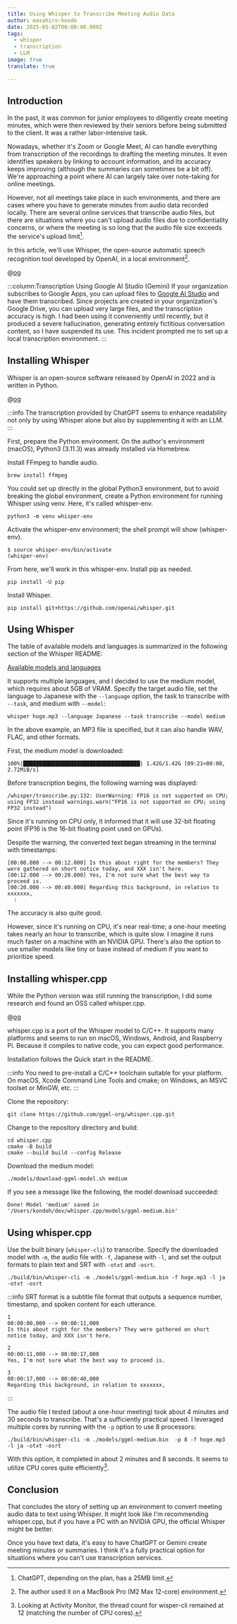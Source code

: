 ```yaml
---
title: Using Whisper to Transcribe Meeting Audio Data
author: masahiro-kondo
date: 2025-05-02T00:00:00.000Z
tags:
  - whisper
  - transcription
  - LLM
image: true
translate: true

---
```


## Introduction

In the past, it was common for junior employees to diligently create meeting minutes, which were then reviewed by their seniors before being submitted to the client. It was a rather labor-intensive task.

Nowadays, whether it's Zoom or Google Meet, AI can handle everything from transcription of the recordings to drafting the meeting minutes. It even identifies speakers by linking to account information, and its accuracy keeps improving (although the summaries can sometimes be a bit off). We're approaching a point where AI can largely take over note-taking for online meetings.

However, not all meetings take place in such environments, and there are cases where you have to generate minutes from audio data recorded locally. There are several online services that transcribe audio files, but there are situations where you can't upload audio files due to confidentiality concerns, or where the meeting is so long that the audio file size exceeds the service's upload limit[^1].

[^1]: ChatGPT, depending on the plan, has a 25MB limit.

In this article, we'll use Whisper, the open-source automatic speech recognition tool developed by OpenAI, in a local environment[^2].

[^2]: The author used it on a MacBook Pro (M2 Max 12-core) environment.

@[og](https://openai.com/ja-JP/index/whisper/)

:::column:Transcription Using Google AI Studio (Gemini)
If your organization subscribes to Google Apps, you can upload files to [Google AI Studio](https://aistudio.google.com/) and have them transcribed. Since projects are created in your organization's Google Drive, you can upload very large files, and the transcription accuracy is high. I had been using it conveniently until recently, but it produced a severe hallucination, generating entirely fictitious conversation content, so I have suspended its use. This incident prompted me to set up a local transcription environment.
:::

## Installing Whisper

Whisper is an open-source software released by OpenAI in 2022 and is written in Python.

@[og](https://github.com/openai/whisper)

:::info
The transcription provided by ChatGPT seems to enhance readability not only by using Whisper alone but also by supplementing it with an LLM.
:::

First, prepare the Python environment. On the author's environment (macOS), Python3 (3.11.3) was already installed via Homebrew.

Install FFmpeg to handle audio.

```shell
brew install ffmpeg
```

You could set up directly in the global Python3 environment, but to avoid breaking the global environment, create a Python environment for running Whisper using venv. Here, it's called whisper-env.

```shell
python3 -m venv whisper-env
```

Activate the whisper-env environment; the shell prompt will show (whisper-env).

```shell
$ source whisper-env/bin/activate
(whisper-env)
```

From here, we'll work in this whisper-env. Install pip as needed.

```shell
pip install -U pip
```

Install Whisper.

```shell
pip install git+https://github.com/openai/whisper.git
```

## Using Whisper

The table of available models and languages is summarized in the following section of the Whisper README:

[Available models and languages](https://github.com/openai/whisper?tab=readme-ov-file#available-models-and-languages)

It supports multiple languages, and I decided to use the medium model, which requires about 5GB of VRAM. Specify the target audio file, set the language to Japanese with the `--language` option, the task to transcribe with `--task`, and medium with `--model`:

```shell
whisper hoge.mp3 --language Japanese --task transcribe --model medium
```

In the above example, an MP3 file is specified, but it can also handle WAV, FLAC, and other formats.

First, the medium model is downloaded:

```
100%|█████████████████████████████████████| 1.42G/1.42G [09:21<00:00, 2.72MiB/s]
```

Before transcription begins, the following warning was displayed:

```
/whisper/transcribe.py:132: UserWarning: FP16 is not supported on CPU; using FP32 instead warnings.warn("FP16 is not supported on CPU; using FP32 instead")
```

Since it's running on CPU only, it informed that it will use 32-bit floating point (FP16 is the 16-bit floating point used on GPUs).

Despite the warning, the converted text began streaming in the terminal with timestamps:

```
[00:00.000 --> 00:12.000] Is this about right for the members? They were gathered on short notice today, and XXX isn't here.
[00:12.000 --> 00:20.000] Yes, I'm not sure what the best way to proceed is.
[00:20.000 --> 00:40.000] Regarding this background, in relation to xxxxxxx,
  :
```

The accuracy is also quite good.

However, since it's running on CPU, it's near real-time; a one-hour meeting takes nearly an hour to transcribe, which is quite slow. I imagine it runs much faster on a machine with an NVIDIA GPU. There's also the option to use smaller models like tiny or base instead of medium if you want to prioritize speed.

## Installing whisper.cpp

While the Python version was still running the transcription, I did some research and found an OSS called whisper.cpp.

@[og](https://github.com/ggml-org/whisper.cpp)

whisper.cpp is a port of the Whisper model to C/C++. It supports many platforms and seems to run on macOS, Windows, Android, and Raspberry Pi. Because it compiles to native code, you can expect good performance.

Installation follows the Quick start in the README.

:::info
You need to pre-install a C/C++ toolchain suitable for your platform. On macOS, Xcode Command Line Tools and cmake; on Windows, an MSVC toolset or MinGW, etc.
:::

Clone the repository:

```shell
git clone https://github.com/ggml-org/whisper.cpp.git
```

Change to the repository directory and build:

```shell
cd whisper.cpp
cmake -B build
cmake --build build --config Release
```

Download the medium model:

```shell
./models/download-ggml-model.sh medium
```

If you see a message like the following, the model download succeeded:

```
Done! Model 'medium' saved in '/Users/kondoh/dev/whisper.cpp/models/ggml-medium.bin'
```

## Using whisper.cpp

Use the built binary (`whisper-cli`) to transcribe. Specify the downloaded model with `-m`, the audio file with `-f`, Japanese with `-l`, and set the output formats to plain text and SRT with `-otxt` and `-osrt`.

```shell
./build/bin/whisper-cli -m ./models/ggml-medium.bin -f hoge.mp3 -l ja -otxt -osrt
```

:::info
SRT format is a subtitle file format that outputs a sequence number, timestamp, and spoken content for each utterance.

```
1
00:00:00,000 --> 00:00:11,000
Is this about right for the members? They were gathered on short notice today, and XXX isn't here.

2
00:00:11,000 --> 00:00:17,000
Yes, I'm not sure what the best way to proceed is.

3
00:00:17,000 --> 00:00:40,000
Regarding this background, in relation to xxxxxxx,
```
:::

The audio file I tested (about a one-hour meeting) took about 4 minutes and 30 seconds to transcribe. That's a sufficiently practical speed. I leveraged multiple cores by running with the `-p` option to use 8 processors:

```shell
./build/bin/whisper-cli -m ./models/ggml-medium.bin  -p 8 -f hoge.mp3 -l ja -otxt -osrt
```

With this option, it completed in about 2 minutes and 8 seconds. It seems to utilize CPU cores quite efficiently[^3].

[^3]: Looking at Activity Monitor, the thread count for wisper-cli remained at 12 (matching the number of CPU cores).

## Conclusion

That concludes the story of setting up an environment to convert meeting audio data to text using Whisper. It might look like I'm recommending whisper.cpp, but if you have a PC with an NVIDIA GPU, the official Whisper might be better.

Once you have text data, it's easy to have ChatGPT or Gemini create meeting minutes or summaries. I think it's a fully practical option for situations where you can't use transcription services.
